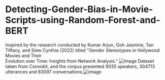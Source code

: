 # Detecting-Gender-Bias-in-Movie-Scripts-using-Random-Forest-and-BERT

Inspired by the research conducted by Kumar Arjun, Goh Jasmine, Tan Tiffany, and Siew Cynthia (2022) titled "Gender Stereotypes in Hollywood Movies and Their  
Evolution over Time: Insights from Network Analysis." ![image](https://github.com/user-attachments/assets/44aaf067-d46f-45bb-a754-bcf473868076)
Dataset taken from Convokit, and the corpus presented 9035 speakers, 304713 utterances and 83097 conversations.![image](https://github.com/user-attachments/assets/da5954b5-c3fe-4945-a4ce-34a62476b0bf)

